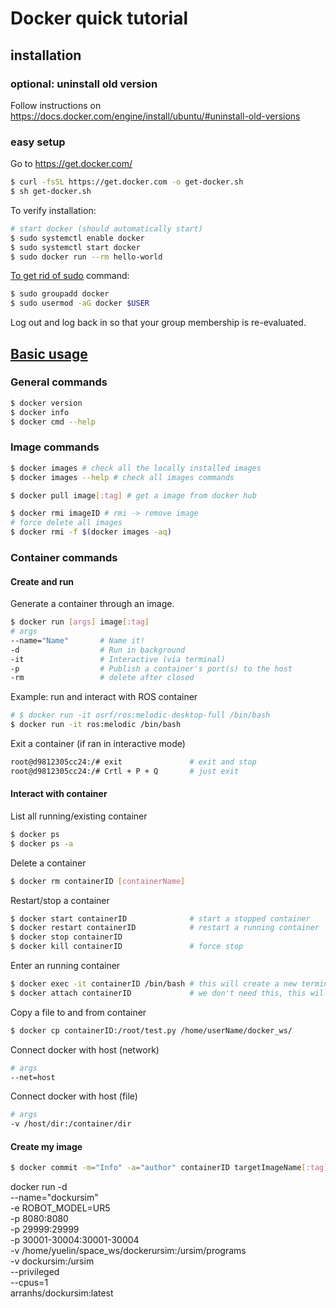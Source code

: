 # Docker quick tutorial 

## installation 

### optional: uninstall old version
Follow instructions on https://docs.docker.com/engine/install/ubuntu/#uninstall-old-versions

### easy setup
Go to https://get.docker.com/
```bash
$ curl -fsSL https://get.docker.com -o get-docker.sh
$ sh get-docker.sh
```

To verify installation:
```bash
# start docker (should automatically start)
$ sudo systemctl enable docker
$ sudo systemctl start docker
$ sudo docker run --rm hello-world
```

[To get rid of sudo](https://docs.docker.com/engine/install/linux-postinstall/) command:
```bash
$ sudo groupadd docker
$ sudo usermod -aG docker $USER
```
Log out and log back in so that your group membership is re-evaluated.

## [Basic usage](https://docs.docker.com/reference/)

### General commands
```bash
$ docker version
$ docker info
$ docker cmd --help
```

### Image commands
```bash
$ docker images # check all the locally installed images
$ docker images --help # check all images commands

$ docker pull image[:tag] # get a image from docker hub

$ docker rmi imageID # rmi -> remove image
# force delete all images
$ docker rmi -f $(docker images -aq)
```

### Container commands

#### Create and run
Generate a container through an image.
```bash
$ docker run [args] image[:tag] 
# args
--name="Name"       # Name it!
-d                  # Run in background
-it                 # Interactive (via terminal)
-p                  # Publish a container's port(s) to the host
-rm                 # delete after closed
```
Example: run and interact with ROS container
```bash
# $ docker run -it osrf/ros:melodic-desktop-full /bin/bash
$ docker run -it ros:melodic /bin/bash
```

Exit a container (if ran in interactive mode)
```bash
root@d9812305cc24:/# exit               # exit and stop
root@d9812305cc24:/# Crtl + P + Q       # just exit
```


#### Interact with container
List all running/existing container
```bash
$ docker ps
$ docker ps -a
```

Delete a container 
```bash
$ docker rm containerID [containerName]
```

Restart/stop a container
```bash
$ docker start containerID              # start a stopped container
$ docker restart containerID            # restart a running container
$ docker stop containerID
$ docker kill containerID               # force stop
```

Enter an running container
```bash
$ docker exec -it containerID /bin/bash # this will create a new terminal
$ docker attach containerID             # we don't need this, this will only attach to the previous running process
```

Copy a file to and from container
```bash
$ docker cp containerID:/root/test.py /home/userName/docker_ws/
```

Connect docker with host (network)
```bash
# args
--net=host
```

Connect docker with host (file)
```bash
# args 
-v /host/dir:/container/dir
```

#### Create my image
```bash
$ docker commit -m="Info" -a="author" containerID targetImageName[:tag]
```


docker run -d \
    --name="dockursim" \
    -e ROBOT_MODEL=UR5 \
    -p 8080:8080 \
    -p 29999:29999 \
    -p 30001-30004:30001-30004 \
    -v /home/yuelin/space_ws/dockerursim:/ursim/programs \
    -v dockursim:/ursim \
    --privileged \
    --cpus=1 \
    arranhs/dockursim:latest